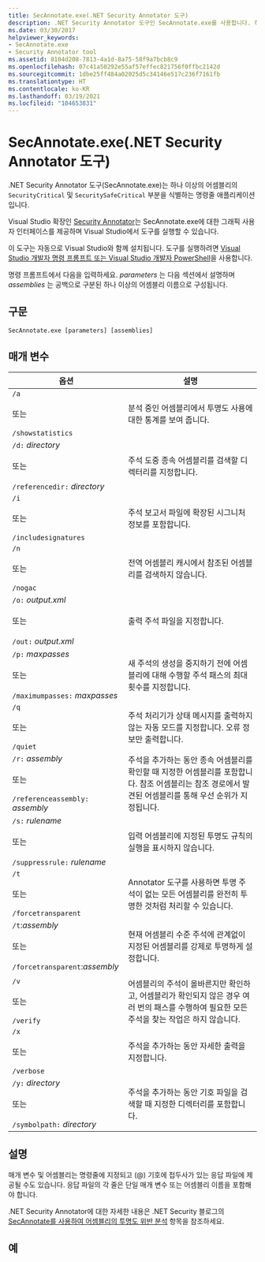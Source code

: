 ```yaml
---
title: SecAnnotate.exe(.NET Security Annotator 도구)
description: .NET Security Annotator 도구인 SecAnnotate.exe를 사용합니다. 하나 이상의 어셈블리에서 SecurityCritical 및 SecuritySafeCritical 부분을 식별합니다.
ms.date: 03/30/2017
helpviewer_keywords:
- SecAnnotate.exe
- Security Annotator tool
ms.assetid: 8104d208-7813-4a1d-8a75-58f9a7bcb8c9
ms.openlocfilehash: 07c41a50292e55af57effec821756f0ffbc2142d
ms.sourcegitcommit: 1dbe25ff484a02025d5c34146e517c236f7161fb
ms.translationtype: HT
ms.contentlocale: ko-KR
ms.lasthandoff: 03/19/2021
ms.locfileid: "104653831"
---
```

# <a name="secannotateexe-net-security-annotator-tool"></a>SecAnnotate.exe(.NET Security Annotator 도구)

.NET Security Annotator 도구(SecAnnotate.exe)는 하나 이상의 어셈블리의 `SecurityCritical` 및 `SecuritySafeCritical` 부분을 식별하는 명령줄 애플리케이션입니다.  
  
 Visual Studio 확장인 [Security Annotator](https://marketplace.visualstudio.com/items?itemName=sheldonb.SecurityAnnotator)는 SecAnnotate.exe에 대한 그래픽 사용자 인터페이스를 제공하며 Visual Studio에서 도구를 실행할 수 있습니다.  
  
 이 도구는 자동으로 Visual Studio와 함께 설치됩니다. 도구를 실행하려면 [Visual Studio 개발자 명령 프롬프트 또는 Visual Studio 개발자 PowerShell](/visualstudio/ide/reference/command-prompt-powershell)을 사용합니다.  
  
 명령 프롬프트에서 다음을 입력하세요. *parameters* 는 다음 섹션에서 설명하며 *assemblies* 는 공백으로 구분된 하나 이상의 어셈블리 이름으로 구성됩니다.  
  
## <a name="syntax"></a>구문  
  
```console  
SecAnnotate.exe [parameters] [assemblies]  
```  
  
## <a name="parameters"></a>매개 변수  
  
|옵션|설명|  
|------------|-----------------|  
|`/a`<br /><br /> 또는<br /><br /> `/showstatistics`|분석 중인 어셈블리에서 투명도 사용에 대한 통계를 보여 줍니다.|  
|`/d:` *directory*<br /><br /> 또는<br /><br /> `/referencedir:` *directory*|주석 도중 종속 어셈블리를 검색할 디렉터리를 지정합니다.|  
|`/i`<br /><br /> 또는<br /><br /> `/includesignatures`|주석 보고서 파일에 확장된 시그니처 정보를 포함합니다.|  
|`/n`<br /><br /> 또는<br /><br /> `/nogac`|전역 어셈블리 캐시에서 참조된 어셈블리를 검색하지 않습니다.|  
|`/o:` *output.xml*<br /><br /> 또는<br /><br /> `/out:` *output.xml*|출력 주석 파일을 지정합니다.|  
|`/p:` *maxpasses*<br /><br /> 또는<br /><br /> `/maximumpasses:` *maxpasses*|새 주석의 생성을 중지하기 전에 어셈블리에 대해 수행할 주석 패스의 최대 횟수를 지정합니다.|  
|`/q`<br /><br /> 또는<br /><br /> `/quiet`|주석 처리기가 상태 메시지를 출력하지 않는 자동 모드를 지정합니다. 오류 정보만 출력합니다.|  
|`/r:` *assembly*<br /><br /> 또는<br /><br /> `/referenceassembly:` *assembly*|주석을 추가하는 동안 종속 어셈블리를 확인할 때 지정한 어셈블리를 포함합니다. 참조 어셈블리는 참조 경로에서 발견된 어셈블리를 통해 우선 순위가 지정됩니다.|  
|`/s:` *rulename*<br /><br /> 또는<br /><br /> `/suppressrule:` *rulename*|입력 어셈블리에 지정된 투명도 규칙의 실행을 표시하지 않습니다.|  
|`/t`<br /><br /> 또는<br /><br /> `/forcetransparent`|Annotator 도구를 사용하면 투명 주석이 없는 모든 어셈블리를 완전히 투명한 것처럼 처리할 수 있습니다.|  
|`/t`:*assembly*<br /><br /> 또는<br /><br /> `/forcetransparent`:*assembly*|현재 어셈블리 수준 주석에 관계없이 지정된 어셈블리를 강제로 투명하게 설정합니다.|  
|||  
|`/v`<br /><br /> 또는<br /><br /> `/verify`|어셈블리의 주석이 올바른지만 확인하고, 어셈블리가 확인되지 않은 경우 여러 번의 패스를 수행하여 필요한 모든 주석을 찾는 작업은 하지 않습니다.|  
|`/x`<br /><br /> 또는<br /><br /> `/verbose`|주석을 추가하는 동안 자세한 출력을 지정합니다.|  
|`/y:` *directory*<br /><br /> 또는<br /><br /> `/symbolpath:` *directory*|주석을 추가하는 동안 기호 파일을 검색할 때 지정한 디렉터리를 포함합니다.|  
  
## <a name="remarks"></a>설명  

 매개 변수 및 어셈블리는 명령줄에 지정되고 (@) 기호에 접두사가 있는 응답 파일에 제공될 수도 있습니다. 응답 파일의 각 줄은 단일 매개 변수 또는 어셈블리 이름을 포함해야 합니다.  
  
 .NET Security Annotator에 대한 자세한 내용은 .NET Security 블로그의 [SecAnnotate를 사용하여 어셈블리의 투명도 위반 분석](/archive/blogs/shawnfa/using-secannotate-to-analyze-your-assemblies-for-transparency-violations-an-example) 항목을 참조하세요.  
  
## <a name="examples"></a>예
